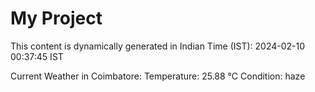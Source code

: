 # My Project

This content is dynamically generated in Indian Time (IST): 2024-02-10 00:37:45 IST


Current Weather in Coimbatore:
Temperature: 25.88 °C
Condition: haze

